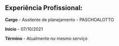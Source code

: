 
## Experiência Profissional:

**Cargo** - Assitente de planejamento - PASCHOALOTTO 

**Inicio** - 07/10/2021

**Término** - Atualmente no mesmo serviço
